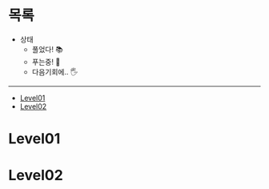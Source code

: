 # 목록

- 상태
  - 풀었다! 📚
  - 푸는중! 📖
  - 다음기회에.. 🖐

---

- [Level01](#Level01)
- [Level02](#Level02)

# Level01

# Level02
